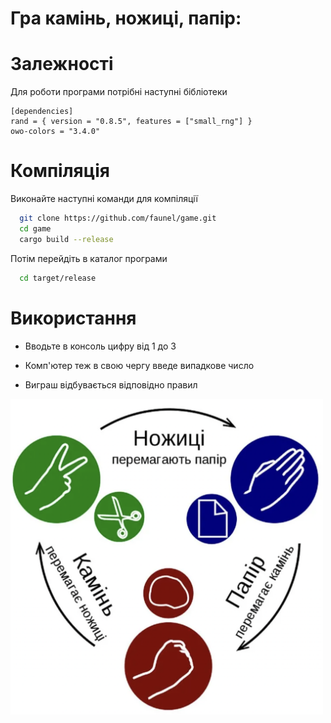  
# Гра  камінь, ножиці, папір:


# Залежності
Для роботи програми потрібні наступні бібліотеки

```
[dependencies]
rand = { version = "0.8.5", features = ["small_rng"] }
owo-colors = "3.4.0"
```

# Компіляція
Виконайте наступні команди для компіляції

~~~bash  
  git clone https://github.com/faunel/game.git
  cd game
  cargo build --release
~~~

Потім перейдіть в каталог програми
~~~bash 
  cd target/release
~~~

# Використання

- Вводьте в консоль цифру від 1 до 3

- Комп'ютер теж в свою чергу введе випадкове число

- Виграш відбувається відповідно правил

<img src="https://github.com/faunel/game/blob/master/img/rules.png" width="500">
